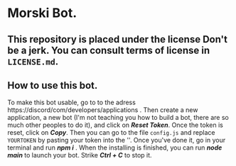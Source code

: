 Morski Bot.
===================
This repository is placed under the license Don't be a jerk. You can consult terms of license in `LICENSE.md`.
-------------------
How to use this bot.
-------------------
To make this bot usable, go to to the adress https://discord/com/developers/applications . Then create a new application, a new bot (I'm not teaching you how to build a bot, there are so much other peoples to do it), and click on ***Reset Token***. Once the token is reset, click on ***Copy***. Then you can go to the file `config.js` and replace `YOURTOKEN` by pasting your token into the ''.
Once you've done it, go in your terminal and run ***npm i*** . When the installing is finished, you can run ***node main*** to launch your bot. Strike ***Ctrl + C*** to stop it.